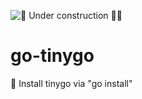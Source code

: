 ![🚧 Under construction 👷‍♂️](https://i.imgur.com/LEP2R3N.png)

# go-tinygo
🤏 Install tinygo via "go install"
